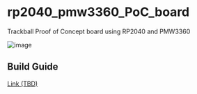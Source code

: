 # rp2040_pmw3360_PoC_board

Trackball Proof of Concept board using RP2040 and PMW3360

![image](https://github.com/user-attachments/assets/6be9705c-7a19-4594-b7e7-b287837a6e7c)


## Build Guide
[Link (TBD)](https://github.com/yubinagasaru/rp2040_pmw3360_PoC_board/blob/development/doc/buildguide_jp.md)
